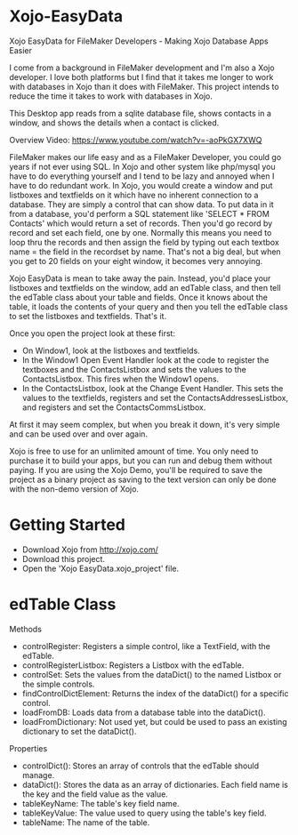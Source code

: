 # Xojo-EasyData
Xojo EasyData for FileMaker Developers - Making Xojo Database Apps Easier

I come from a background in FileMaker development and I'm also a Xojo developer. I love both platforms but I find that it takes me longer to work with databases in Xojo than it does with FileMaker. This project intends to reduce the time it takes to work with databases in Xojo.

This Desktop app reads from a sqlite database file, shows contacts in a window, and shows the details when a contact is clicked.

Overview Video: https://www.youtube.com/watch?v=-aoPkGX7XWQ

FileMaker makes our life easy and as a FileMaker Developer, you could go years if not ever using SQL. In Xojo and other system like php/mysql you have to do everything yourself and I tend to be lazy and annoyed when I have to do redundant work. In Xojo, you would create a window and put listboxes and textfields on it which have no inherent connection to a database. They are simply a control that can show data. To put data in it from a database, you'd perform a SQL statement like 'SELECT * FROM Contacts' which would return a set of records. Then you'd go record by record and set each field, one by one. Normally this means you need to loop thru the records and then assign the field by typing out each textbox name = the field in the recordset by name. That's not a big deal, but when you get to 20 fields on your eight window, it becomes very annoying.

Xojo EasyData is mean to take away the pain. Instead, you'd place your listboxes and textfields on the window, add an edTable class, and then tell the edTable class about your table and fields. Once it knows about the table, it loads the contents of your query and then you tell the edTable class to set the listboxes and textfields. That's it.

Once you open the project look at these first:
- On Window1, look at the listboxes and textfields.
- In the Window1 Open Event Handler look at the code to register the textboxes and the ContactsListbox and sets the values to the ContactsListbox. This fires when the Window1 opens.
- In the ContactsListbox, look at the Change Event Handler. This sets the values to the textfields, registers and set the ContactsAddressesListbox, and registers and set the ContactsCommsListbox.

At first it may seem complex, but when you break it down, it's very simple and can be used over and over again.

Xojo is free to use for an unlimited amount of time. You only need to purchase it to build your apps, but you can run and debug them without paying. If you are using the Xojo Demo, you'll be required to save the project as a binary project as saving to the text version can only be done with the non-demo version of Xojo.

# Getting Started
- Download Xojo from http://xojo.com/
- Download this project.
- Open the 'Xojo EasyData.xojo_project' file.

# edTable Class
Methods
- controlRegister: Registers a simple control, like a TextField, with the edTable.
- controlRegisterListbox: Registers a Listbox with the edTable.
- controlSet: Sets the values from the dataDict() to the named Listbox or the simple controls.
- findControlDictElement: Returns the index of the dataDict() for a specific control.
- loadFromDB: Loads data from a database table into the dataDict().
- loadFromDictionary: Not used yet, but could be used to pass an existing dictionary to set the dataDict().

Properties
- controlDict(): Stores an array of controls that the edTable should manage.
- dataDict(): Stores the data as an array of dictionaries. Each field name is the key and the field value as the value.
- tableKeyName: The table's key field name.
- tableKeyValue: The value used to query using the table's key field.
- tableName: The name of the table.